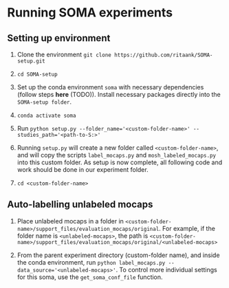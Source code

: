 # Running SOMA experiments

## Setting up environment

1. Clone the environment `git clone https://github.com/ritaank/SOMA-setup.git`

2. `cd SOMA-setup`

3. Set up the conda environment `soma` with necessary dependencies (follow steps **here** (TODO)). Install necessary packages directly into the `SOMA-setup folder`.

4. `conda activate soma`

5. Run `python setup.py --folder_name='<custom-folder-name>' --studies_path='<path-to-S:>'`

6. Running `setup.py` will create a new folder called `<custom-folder-name>`, and will copy the scripts `label_mocaps.py` and `mosh_labeled_mocaps.py` into this custom folder. As setup is now complete, all following code and work should be done in our experiment folder.

7. `cd <custom-folder-name>`

## Auto-labelling unlabeled mocaps

1. Place unlabeled mocaps in a folder in `<custom-folder-name>/support_files/evaluation_mocaps/original`. For example, if the folder name is `<unlabeled-mocaps>`, the path is `<custom-folder-name>/support_files/evaluation_mocaps/original/<unlabeled-mocaps>`

2. From the parent experiment directory (custom-folder name), and inside the conda environment, run `python label_mocaps.py --data_source='<unlabeled-mocaps>'`. To control more individual settings for this soma, use the `get_soma_conf_file` function.
